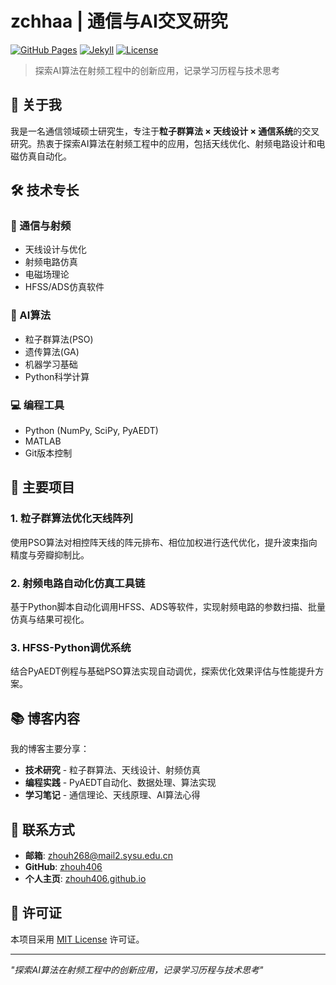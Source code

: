 # zchhaa | 通信与AI交叉研究

[![GitHub Pages](https://img.shields.io/badge/GitHub%20Pages-在线访问-blue)](https://zhouh406.github.io)
[![Jekyll](https://img.shields.io/badge/Jekyll-静态站点生成器-red)](https://jekyllrb.com/)
[![License](https://img.shields.io/badge/License-MIT-green.svg)](LICENSE)

> 探索AI算法在射频工程中的创新应用，记录学习历程与技术思考

## 🎯 关于我

我是一名通信领域硕士研究生，专注于**粒子群算法 × 天线设计 × 通信系统**的交叉研究。热衷于探索AI算法在射频工程中的应用，包括天线优化、射频电路设计和电磁仿真自动化。

## 🛠️ 技术专长

### 📡 通信与射频
- 天线设计与优化
- 射频电路仿真  
- 电磁场理论
- HFSS/ADS仿真软件

### 🤖 AI算法
- 粒子群算法(PSO)
- 遗传算法(GA)
- 机器学习基础
- Python科学计算

### 💻 编程工具
- Python (NumPy, SciPy, PyAEDT)
- MATLAB
- Git版本控制

## 🚀 主要项目

### 1. 粒子群算法优化天线阵列
使用PSO算法对相控阵天线的阵元排布、相位加权进行迭代优化，提升波束指向精度与旁瓣抑制比。

### 2. 射频电路自动化仿真工具链  
基于Python脚本自动化调用HFSS、ADS等软件，实现射频电路的参数扫描、批量仿真与结果可视化。

### 3. HFSS-Python调优系统
结合PyAEDT例程与基础PSO算法实现自动调优，探索优化效果评估与性能提升方案。

## 📚 博客内容

我的博客主要分享：

- **技术研究** - 粒子群算法、天线设计、射频仿真
- **编程实践** - PyAEDT自动化、数据处理、算法实现  
- **学习笔记** - 通信理论、天线原理、AI算法心得

## 🔗 联系方式

- **邮箱**: [zhouh268@mail2.sysu.edu.cn](mailto:zhouh268@mail2.sysu.edu.cn)
- **GitHub**: [zhouh406](https://github.com/zhouh406)
- **个人主页**: [zhouh406.github.io](https://zhouh406.github.io)

## 📄 许可证

本项目采用 [MIT License](LICENSE) 许可证。

---

*"探索AI算法在射频工程中的创新应用，记录学习历程与技术思考"*
